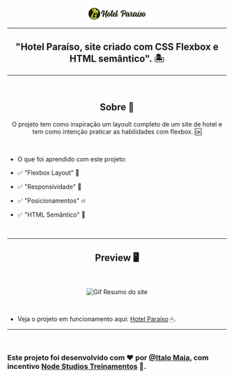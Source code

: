 <p align="center">
      <img src="./assets/imgs/logo.png" width="30%" alt="Awax Logo"/>
</p>

---

<h2 align="center">"Hotel Paraíso, site criado com CSS Flexbox e HTML semântico". 🏝</h1>

---

<br>

<h2 align="center">Sobre 📖</h2>
   
   <p align="center">
      O projeto tem como inspiração um layoult completo de um site de hotel e tem como intenção praticar as habilidades com flexbox. 🆗
   </p>


<br>

- O que foi aprendido com este projeto:

- ✅ "Flexbox Layout" 👀
- ✅ "Responsividade" 📌
- ✅ "Posicionamentos" 🔥
- ✅ "HTML Semântico" 🚀

<br>

---

<h2 align="center">Preview 🖥️</h2>

<br>

   <p align="center">
      <img src="assets/imgs/giff.gif"  alt="Gif Resumo do site"/>
   </p>

<br>

   * Veja o projeto em funcionamento aqui: [Hotel Paraíso](https://github.com/Rocketseat) 🖱.

---

<br>

### Este projeto foi desenvolvido com ❤️ por **[@Italo Maia](https://www.linkedin.com/in/italo-barbosa-maia-8b98b822a/)**, com incentivo **[Node Studios Treinamentos](https://www.linkedin.com/company/node-studio-treinamentos/)** 💜. <br>

